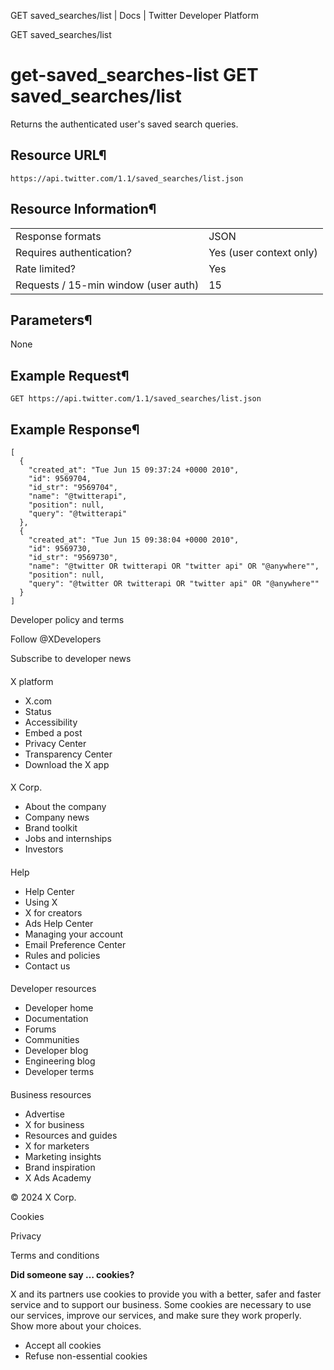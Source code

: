
GET saved\_searches/list | Docs | Twitter Developer Platform 

GET saved\_searches/list

get-saved\_searches-list
GET saved\_searches/list
========================

Returns the authenticated user's saved search queries.

Resource URL¶
-------------

`https://api.twitter.com/1.1/saved_searches/list.json`

Resource Information¶
---------------------

|  |  |
| --- | --- |
| Response formats | JSON |
| Requires authentication? | Yes (user context only) |
| Rate limited? | Yes |
| Requests / 15-min window (user auth) | 15 |

Parameters¶
-----------

None

Example Request¶
----------------

`GET https://api.twitter.com/1.1/saved_searches/list.json`

Example Response¶
-----------------

```
[
  {
    "created_at": "Tue Jun 15 09:37:24 +0000 2010",
    "id": 9569704,
    "id_str": "9569704",
    "name": "@twitterapi",
    "position": null,
    "query": "@twitterapi"
  },
  {
    "created_at": "Tue Jun 15 09:38:04 +0000 2010",
    "id": 9569730,
    "id_str": "9569730",
    "name": "@twitter OR twitterapi OR "twitter api" OR "@anywhere"",
    "position": null,
    "query": "@twitter OR twitterapi OR "twitter api" OR "@anywhere""
  }
]
```

Developer policy and terms

Follow @XDevelopers

Subscribe to developer news

#### 
 X platform

* X.com
* Status
* Accessibility
* Embed a post
* Privacy Center
* Transparency Center
* Download the X app

#### 
 X Corp.

* About the company
* Company news
* Brand toolkit
* Jobs and internships
* Investors

#### 
 Help

* Help Center
* Using X
* X for creators
* Ads Help Center
* Managing your account
* Email Preference Center
* Rules and policies
* Contact us

#### 
 Developer resources

* Developer home
* Documentation
* Forums
* Communities
* Developer blog
* Engineering blog
* Developer terms

#### 
 Business resources

* Advertise
* X for business
* Resources and guides
* X for marketers
* Marketing insights
* Brand inspiration
* X Ads Academy

 © 2024 X Corp.

Cookies

Privacy

Terms and conditions

**Did someone say … cookies?**  

 X and its partners use cookies to provide you with a better, safer and
 faster service and to support our business. Some cookies are necessary to use
 our services, improve our services, and make sure they work properly.
 Show more about your choices.

* Accept all cookies
* Refuse non-essential cookies